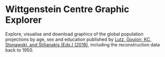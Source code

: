 Wittgenstein Centre Graphic Explorer
====================================

Explore, visualise and download graphics of the global population projections by age, sex and education published by <a href="https://ec.europa.eu/jrc/en/publication/demographic-and-human-capital-scenarios-21st-century-2018-assessment-201-countries">Lutz, Goujon, KC, Stonawski, and Stilianakis (Eds.) (2018)<i class="fa fa-external-link"></i></a>, including the reconstruction data back to 1950.

